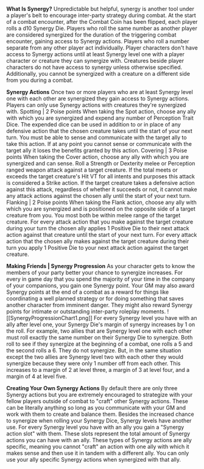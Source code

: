 **What Is Synergy?**
	Unpredictable but helpful, synergy is another tool under a player's belt to encourage inter-party strategy during combat. At the start of a combat encounter, after the Combat Coin has been flipped, each player rolls a d10 Synergy Die. Players who roll the same number as another player are considered synergized for the duration of the triggering combat encounter, gaining access to Synergy actions. Players who roll a number separate from any other player act individually. Player characters don't have access to Synergy actions until at least Synergy level one with a player character or creature they can synergize with. Creatures beside player characters do not have access to synergy unless otherwise specified. Additionally, you cannot be synergized with a creature on a different side from you during a combat.

**Synergy Actions**
	Once two or more players who are at least Synergy level one with each other are synergized they gain access to Synergy actions. Players can only use Synergy actions with creatures they're synergized with.
Spotting | 2 Poise points
	When taking the Spot action, choose any ally with which you are synergized and expend any number of Perception Trait Dice. The expended dice can be used in addition to or in place of any defensive action that the chosen creature takes until the start of your next turn. You must be able to sense and communicate with the target ally to take this action. If at any point you cannot sense or communicate with the target ally it loses the benefits granted by this action.
Covering | 3 Poise points
	When taking the Cover action, choose any ally with which you are synergized and can sense. Roll a Strength or Dexterity melee or Perception ranged weapon attack against a target creature. If the total meets or exceeds the target creature's Hit VT for all intents and purposes this attack is considered a Strike action. If the target creature takes a defensive action against this attack, regardless of whether it succeeds or not, it cannot make any attack actions against the chosen ally until the start of your next turn.
Flanking | 2 Poise points
	When taking the Flank action, choose any ally with which you are synergized and is positioned on the opposite side of a target creature from you. You most both be within melee range of the target creature. For every attack action that you make against the target creature during your turn the chosen ally applies 1 Positive Die to their next attack action against that creature until the start of your next turn. For every attack action that the chosen ally makes against the target creature during their turn you apply 1 Positive Die to your next attack action against the target creature.

**Making Friends | Synergy Progression**
	As your character gets to know the members of your party better your chance to synergize increases. For every in game day that you spend the majority of your time in the company of your companions, you gain one Synergy point. Your GM may also award Synergy points at the end of a combat as a reward for things like coordinating a well planned strategy or for doing something that saves another character from imminent danger. They might also reward Synergy points for intimate or outstanding inter-party roleplay moments.
![[SynergyProgressionChart1.png]]
	For every Synergy level you have with an ally after level one, your Synergy Die's margin of synergy increases by 1 on the roll. For example, two allies that are Synergy level one with each other must roll exactly the same number on their Synergy Die to synergize. Both roll to see if they synergize at the beginning of a combat, one rolls a 5 and the second rolls a 6. They do not synergize. But, in the same situation except the two allies are Synergy level two with each other they would synergize because they were only 1 number off from each other. This increases to a margin of 2 at level three, a margin of 3 at level four, and a margin of 4 at level five.

**Creating Your Own Synergy Actions**
	By default there are only three Synergy actions but you are extremely encouraged to strategize with your fellow players outside of combat to "craft" other Synergy actions. These can be literally anything so long as you communicate with your GM and work with them to create and balance them. Besides the increased chance to synergize when rolling your Synergy Dice, Synergy levels have another use. For every Synergy level you have with an ally you gain a "Synergy action slot" with them. These slots represent the total amount of Synergy actions you can have with an ally. These types of Synergy actions are ally specific, meaning you cannot "craft" an action with one ally with which it makes sense and then use it in tandem with a different ally. You can only use your ally specific Synergy actions when synergized with that ally.